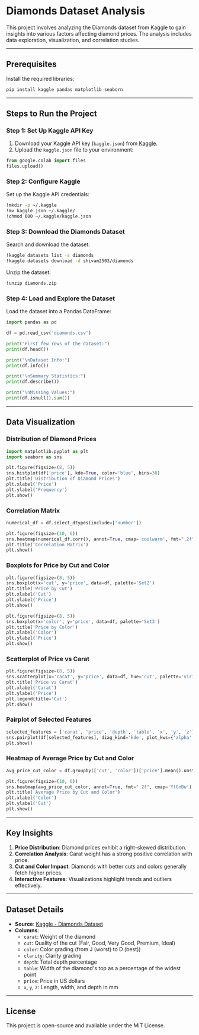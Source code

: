 # Diamonds Dataset Analysis

This project involves analyzing the Diamonds dataset from Kaggle to gain insights into various factors affecting diamond prices. The analysis includes data exploration, visualization, and correlation studies.

---

## Prerequisites

Install the required libraries:

```bash
pip install kaggle pandas matplotlib seaborn
```

---

## Steps to Run the Project

### Step 1: Set Up Kaggle API Key

1. Download your Kaggle API key (`kaggle.json`) from [Kaggle](https://www.kaggle.com/account).
2. Upload the `kaggle.json` file to your environment:

```python
from google.colab import files
files.upload()
```

### Step 2: Configure Kaggle

Set up the Kaggle API credentials:

```bash
!mkdir -p ~/.kaggle
!mv kaggle.json ~/.kaggle/
!chmod 600 ~/.kaggle/kaggle.json
```

### Step 3: Download the Diamonds Dataset

Search and download the dataset:

```bash
!kaggle datasets list -s diamonds
!kaggle datasets download -d shivam2503/diamonds
```

Unzip the dataset:

```bash
!unzip diamonds.zip
```

### Step 4: Load and Explore the Dataset

Load the dataset into a Pandas DataFrame:

```python
import pandas as pd

df = pd.read_csv('diamonds.csv')

print("First few rows of the dataset:")
print(df.head())

print("\nDataset Info:")
print(df.info())

print("\nSummary Statistics:")
print(df.describe())

print("\nMissing Values:")
print(df.isnull().sum())
```

---

## Data Visualization

### Distribution of Diamond Prices

```python
import matplotlib.pyplot as plt
import seaborn as sns

plt.figure(figsize=(8, 5))
sns.histplot(df['price'], kde=True, color='blue', bins=30)
plt.title('Distribution of Diamond Prices')
plt.xlabel('Price')
plt.ylabel('Frequency')
plt.show()
```

### Correlation Matrix

```python
numerical_df = df.select_dtypes(include=['number'])

plt.figure(figsize=(10, 6))
sns.heatmap(numerical_df.corr(), annot=True, cmap='coolwarm', fmt=".2f")
plt.title('Correlation Matrix')
plt.show()
```

### Boxplots for Price by Cut and Color

```python
plt.figure(figsize=(8, 5))
sns.boxplot(x='cut', y='price', data=df, palette='Set2')
plt.title('Price by Cut')
plt.xlabel('Cut')
plt.ylabel('Price')
plt.show()

plt.figure(figsize=(8, 5))
sns.boxplot(x='color', y='price', data=df, palette='Set3')
plt.title('Price by Color')
plt.xlabel('Color')
plt.ylabel('Price')
plt.show()
```

### Scatterplot of Price vs Carat

```python
plt.figure(figsize=(8, 5))
sns.scatterplot(x='carat', y='price', data=df, hue='cut', palette='viridis', alpha=0.7)
plt.title('Price vs Carat')
plt.xlabel('Carat')
plt.ylabel('Price')
plt.legend(title='Cut')
plt.show()
```

### Pairplot of Selected Features

```python
selected_features = ['carat', 'price', 'depth', 'table', 'x', 'y', 'z']
sns.pairplot(df[selected_features], diag_kind='kde', plot_kws={'alpha': 0.5})
plt.show()
```

### Heatmap of Average Price by Cut and Color

```python
avg_price_cut_color = df.groupby(['cut', 'color'])['price'].mean().unstack()

plt.figure(figsize=(10, 6))
sns.heatmap(avg_price_cut_color, annot=True, fmt=".2f", cmap='YlGnBu')
plt.title('Average Price by Cut and Color')
plt.xlabel('Color')
plt.ylabel('Cut')
plt.show()
```

---

## Key Insights

1. **Price Distribution**: Diamond prices exhibit a right-skewed distribution.
2. **Correlation Analysis**: Carat weight has a strong positive correlation with price.
3. **Cut and Color Impact**: Diamonds with better cuts and colors generally fetch higher prices.
4. **Interactive Features**: Visualizations highlight trends and outliers effectively.

---

## Dataset Details

- **Source**: [Kaggle - Diamonds Dataset](https://www.kaggle.com/shivam2503/diamonds)
- **Columns**:
  - `carat`: Weight of the diamond
  - `cut`: Quality of the cut (Fair, Good, Very Good, Premium, Ideal)
  - `color`: Color grading (from J (worst) to D (best))
  - `clarity`: Clarity grading
  - `depth`: Total depth percentage
  - `table`: Width of the diamond's top as a percentage of the widest point
  - `price`: Price in US dollars
  - `x`, `y`, `z`: Length, width, and depth in mm

---

## License

This project is open-source and available under the MIT License.

